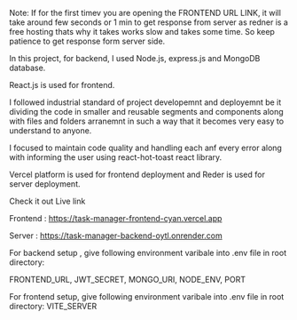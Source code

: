 
Note: If for the first timev you are opening the FRONTEND URL LINK, it will take around few seconds or 1 min to get response from server as redner is a free hosting thats why it takes works slow and takes some time.
So keep patience to get response form server side.

In this project, for backend, I used Node.js, express.js and MongoDB database. 

React.js is used for frontend. 

I followed industrial standard of project developemnt and deployemnt be it dividing the code in smaller and reusable segments and components along with files and folders arranemnt in such a way that it becomes very easy to 
understand to anyone.

I focused to maintain code quality and handling each anf every error along with informing the user using react-hot-toast react library.

Vercel platform is used for frontend deployment and Reder is used for server deployment.


Check it out Live link  

Frontend : https://task-manager-frontend-cyan.vercel.app

Server : https://task-manager-backend-oytl.onrender.com

For backend setup , give following environment varibale into .env file in root directory:

FRONTEND_URL, 
JWT_SECRET, 
MONGO_URI, 
NODE_ENV, 
PORT

For frontend setup, give following environment varibale into .env file in root directory:
VITE_SERVER


